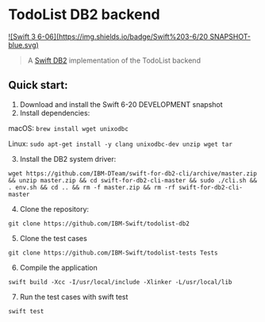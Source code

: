 # TodoList DB2 backend

[![Swift 3 6-06](https://img.shields.io/badge/Swift%203-6/20 SNAPSHOT-blue.svg)](https://swift.org/download/#snapshots)

> A [Swift DB2](https://github.com/IBM-DTeam/swift-for-db2) implementation of the TodoList backend

## Quick start:

1. Download and install the Swift 6-20 DEVELOPMENT snapshot
2. Install dependencies:

  macOS: `brew install wget unixodbc`
  
  Linux: `sudo apt-get install -y clang unixodbc-dev unzip wget tar`
  
3. Install the DB2 system driver:

  `wget https://github.com/IBM-DTeam/swift-for-db2-cli/archive/master.zip && unzip master.zip && cd swift-for-db2-cli-master && sudo ./cli.sh && . env.sh && cd .. && rm -f master.zip && rm -rf swift-for-db2-cli-master`
  
4. Clone the repository:
 
  `git clone https://github.com/IBM-Swift/todolist-db2`

5. Clone the test cases

  `git clone https://github.com/IBM-Swift/todolist-tests Tests`
  
6. Compile the application

  `swift build -Xcc -I/usr/local/include -Xlinker -L/usr/local/lib`
  
7. Run the test cases with swift test

  `swift test`
  




